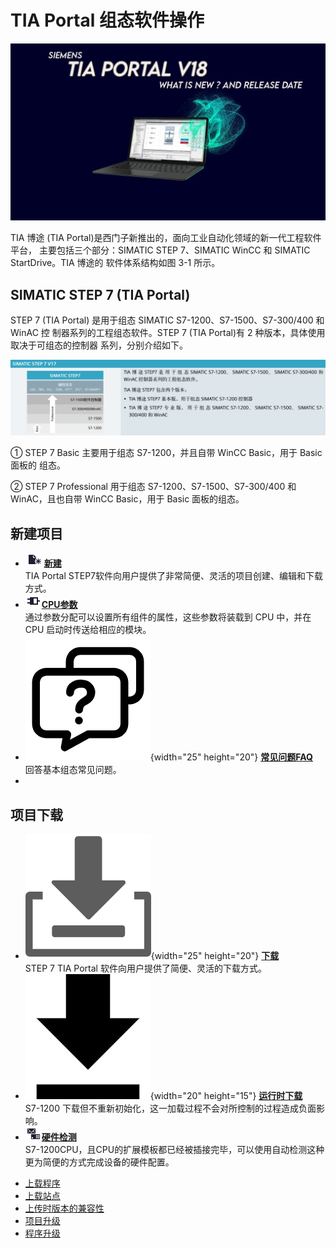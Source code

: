 
# TIA Portal 组态软件操作

![alt text](image-2.png)

TIA 博途 (TIA Portal)是西门子新推出的，面向工业自动化领域的新一代工程软件平台，
主要包括三个部分：SIMATIC STEP 7、SIMATIC WinCC 和 SIMATIC StartDrive。TIA 博途的
软件体系结构如图 3-1 所示。


## SIMATIC STEP 7 (TIA Portal) 

STEP 7 (TIA Portal) 是用于组态 SIMATIC S7-1200、S7-1500、S7-300/400 和 WinAC 控
制器系列的工程组态软件。STEP 7 (TIA Portal)有 2 种版本，具体使用取决于可组态的控制器
系列，分别介绍如下。

![alt text](image-3.png)

① STEP 7 Basic 主要用于组态 S7-1200，并且自带 WinCC Basic，用于 Basic 面板的 
组态。

② STEP 7 Professional 用于组态 S7-1200、S7-1500、S7-300/400 和 WinAC，且也自带
WinCC Basic，用于 Basic 面板的组态。

## 新建项目

<div class="grid cards" markdown>

- ![](../../source/Blue%20grey/26x22/New.png) __[新建]__ <br> TIA Portal STEP7软件向用户提供了非常简便、灵活的项目创建、编辑和下载方式。
- ![](../../source/Blue%20grey/26x22/PLC_code.png)__[CPU参数]__ <br> 通过参数分配可以设置所有组件的属性，这些参数将装载到 CPU 中，并在 CPU 启动时传送给相应的模块。
- ![alt text](反馈faqs.png){width="25"  height="20"} __[常见问题FAQ]__  <br>   回答基本组态常见问题。
- 
</div>


## 项目下载

<div class="grid cards" markdown>

 - ![alt text](download.png){width="25"  height="20"} __[下载]__ <br> STEP 7 TIA Portal 软件向用户提供了简便、灵活的下载方式。
 - ![alt text](download-button.png){width="20" height="15"}  __[运行时下载]__ <br> S7-1200 下载但不重新初始化，这一加载过程不会对所控制的过程造成负面影响。
 - ![](../../source/Blue%20grey/26x22/Diagnose_buffer.png)__[硬件检测]__   <br> S7-1200CPU，且CPU的扩展模板都已经被插接完毕，可以使用自动检测这种更为简便的方式完成设备的硬件配置。

</div>

 [新建]: ./01-New_Project.md
 [CPU参数]: ./02-CPU_Properties.md
 [常见问题FAQ]: ./03-ConfigFAQ.md
 [下载]: ./04-Download.md
 [运行时下载]: ./05-download_run.md
 [硬件检测]: ./06-detect_hardware.md


- [上载程序](./07-upload_program.md)
- [上载站点](./08-upload_station.md)
- [上传时版本的兼容性](./09-upload_compatibility.md)
- [项目升级](./10-update.md)
- [程序升级](./11-Program_Update.md)